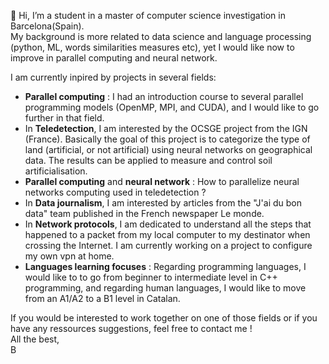 👋 Hi, I’m a student in a master of computer science investigation in Barcelona(Spain).  
My background is more related to data science and language processing (python, ML, words similarities measures etc), yet I would like now to improve in parallel computing and neural network. 

I am currently inpired by projects in several fields: 
- **Parallel computing** : I had an introduction course to several parallel programming models (OpenMP, MPI, and CUDA), and I would like to go further in that field. 
- In **Teledetection**, I am interested by the OCSGE project from the IGN (France). Basically the goal of this project is to categorize the type of land (artificial, or not artificial) using neural networks on geographical data. The results can be applied to measure and control soil artificialisation. 
- **Parallel computing** and **neural network** : How to parallelize neural networks computing used in teledetection ? 
- In **Data journalism**, I am interested by articles from the "J'ai du bon data" team published in the French newspaper Le monde. 
- In **Network protocols**, I am dedicated to understand all the steps that happened to a packet from my local computer to my destinator when crossing the Internet. I am currently working on a project to configure my own vpn at home. 
- **Languages learning focuses** : Regarding programming languages, I would like to to go from beginner to intermediate level in C++ programming, and regarding human languages, I would like to move from an A1/A2 to a B1 level in Catalan.

If you would be interested to work together on one of those fields or if you have any ressources suggestions, feel free to contact me !   
All the best,  
B
